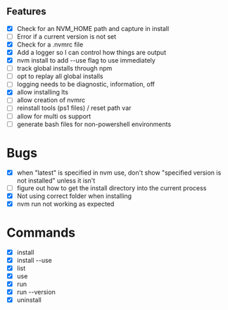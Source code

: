 ## Features

- [x] Check for an NVM_HOME path and capture in install
- [ ] Error if a current version is not set
- [x] Check for a .nvmrc file
- [x] Add a logger so I can control how things are output
- [x] nvm install to add --use flag to use immediately
- [ ] track global installs through npm
- [ ] opt to replay all global installs
- [ ] logging needs to be diagnostic, information, off
- [x] allow installing lts
- [ ] allow creation of nvmrc
- [ ] reinstall tools (ps1 files) / reset path var
- [ ] allow for multi os support
- [ ] generate bash files for non-powershell environments

# Bugs

- [x] when "latest" is specified in nvm use, don't show "specified version is not installed" unless it isn't
- [ ] figure out how to get the install directory into the current process
- [x] Not using correct folder when installing
- [x] nvm run not working as expected

# Commands

- [x] install
- [x] install --use
- [x] list
- [x] use
- [x] run
- [x] run --version
- [x] uninstall 
